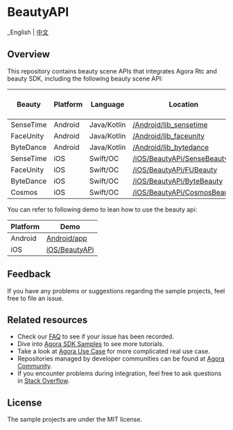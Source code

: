 # BeautyAPI

_English | [中文](README.zh.md)

## Overview

This repository contains beauty scene APIs that integrates Agora Rtc and beauty SDK, including the
following beauty scene API:

| Beauty    | Platform | Language    | Location                                                 | RTC SDK Version | Beauty SDK Version |
|-----------|----------|-------------|----------------------------------------------------------|-----------------|--------------------|
| SenseTime | Android  | Java/Kotlin | [/Android/lib_sensetime](/Android/lib_sensetime)         | 4.2.2           | 9.3.1              |
| FaceUnity | Android  | Java/Kotlin | [/Android/lib_faceunity](/Android/lib_faceunity)         | 4.2.2           | 8.7.0              |
| ByteDance | Android  | Java/Kotlin | [/Android/lib_bytedance](/Android/lib_bytedance)         | 4.2.2           | 4.6.0              |
| SenseTime | iOS      | Swift/OC    | [/iOS/BeautyAPi/SenseBeauty](/iOS/BeautyAPi/SenseBeauty) | 4.1.1.22           | 9.3.1              |
| FaceUnity | iOS      | Swift/OC    | [/iOS/BeautyAPi/FUBeauty](/iOS/BeautyAPi/FUBeauty)       | 4.1.1.22          | 8.7.0              |
| ByteDance | iOS      | Swift/OC    | [/iOS/BeautyAPi/ByteBeauty](/iOS/BeautyAPi/ByteBeauty)   | 4.1.1.22          | 4.6.0              |
| Cosmos | iOS      | Swift/OC    | [/iOS/BeautyAPi/CosmosBeauty](/iOS/BeautyAPi/CosmosBeauty)   | 4.1.1.22           | 3.7.1              |

You can refer to following demo to lean how to use the beauty api:

| Platform  | Demo                   |
|-----------|------------------------|
| Android   | [Android/app](Android) |
| iOS       | [iOS/BeautyAPi](iOS)   |

## Feedback

If you have any problems or suggestions regarding the sample projects, feel free to file an issue.

## Related resources

- Check our [FAQ](https://docs.agora.io/en/faq) to see if your issue has been recorded.
- Dive into [Agora SDK Samples](https://github.com/AgoraIO) to see more tutorials.
- Take a look at [Agora Use Case](https://github.com/AgoraIO-usecase) for more complicated real use
  case.
- Repositories managed by developer communities can be found
  at [Agora Community](https://github.com/AgoraIO-Community).
- If you encounter problems during integration, feel free to ask questions
  in [Stack Overflow](https://stackoverflow.com/questions/tagged/agora.io).

## License

The sample projects are under the MIT license.
